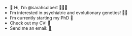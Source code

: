 - 👋 Hi, I’m @sarahcolbert 👩🏻‍💻
- I’m interested in psychiatric and evolutionary genetics! 🧠🧬
- I’m currently starting my PhD 🌱
- Check out my CV: [📄](https://github.com/sarahcolbert/cv/blob/main/colbert_CV_20230113.pdf)
- Send me an email: [📧](mailto:sarah.colbert@icahn.mssm.edu)

<!---
sarahcolbert/sarahcolbert is a ✨ special ✨ repository because its `README.md` (this file) appears on your GitHub profile.
You can click the Preview link to take a look at your changes.
--->
